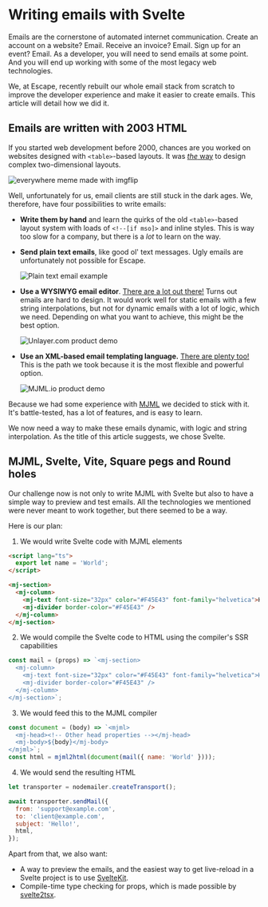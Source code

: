 # Writing emails with Svelte

Emails are the cornerstone of automated internet communication. Create an account on a website? Email. Receive an invoice? Email. Sign up for an event? Email. As a developer, you will need to send emails at some point. And you will end up working with some of the most legacy web technologies.

We, at Escape, recently rebuilt our whole email stack from scratch to improve the developer experience and make it easier to create emails. This article will detail how we did it.

## Emails are written with 2003 HTML

If you started web development before 2000, chances are you worked on websites designed with `<table>`-based layouts. It was [_the_ way](https://thehistoryoftheweb.com/tables-layout-absurd/) to design complex two-dimensional layouts.

![<table> everywhere meme made with imgflip](https://i.imgflip.com/72vkka.jpg)

Well, unfortunately for us, email clients are still stuck in the dark ages. We, therefore, have four possibilities to write emails:

- **Write them by hand** and learn the quirks of the old `<table>`-based layout system with loads of `<!--[if mso]>` and inline styles. This is way too slow for a company, but there is a _lot_ to learn on the way.
- **Send plain text emails**, like good ol' text messages. Ugly emails are unfortunately not possible for Escape.

  ![Plain text email example](https://www.emailonacid.com/images/blog_images/Emailology/2018/plain/second-example.png)

- **Use a WYSIWYG email editor**. [There are a lot out there!](https://www.google.com/search?q=email+builder) Turns out emails are hard to design. It would work well for static emails with a few string interpolations, but not for dynamic emails with a lot of logic, which we need. Depending on what you want to achieve, this might be the best option.

  ![Unlayer.com product demo](https://assets.website-files.com/5daaade3e3e3f0d01b1daa77/606589b25b7d42a3ee8151b1_UnlayerHeroAnimation.gif)

- **Use an XML-based email templating language.** [There are plenty too!](https://www.emailonacid.com/blog/article/email-development/best-email-frameworks/) This is the path we took because it is the most flexible and powerful option.

  ![MJML.io product demo](https://mjml.io/assets/img/index/screen.png)

Because we had some experience with [MJML](https://mjml.io/) we decided to stick with it. It's battle-tested, has a lot of features, and is easy to learn.

We now need a way to make these emails dynamic, with logic and string interpolation. As the title of this article suggests, we chose Svelte.

## MJML, Svelte, Vite, Square pegs and Round holes

Our challenge now is not only to write MJML with Svelte but also to have a simple way to preview and test emails. All the technologies we mentioned were never meant to work together, but there seemed to be a way.

Here is our plan:

1. We would write Svelte code with MJML elements

```html
<script lang="ts">
  export let name = 'World';
</script>

<mj-section>
  <mj-column>
    <mj-text font-size="32px" color="#F45E43" font-family="helvetica">Hello {name}!</mj-text>
    <mj-divider border-color="#F45E43" />
  </mj-column>
</mj-section>
```

2. We would compile the Svelte code to HTML using the compiler's SSR capabilities

```js
const mail = (props) => `<mj-section>
  <mj-column>
    <mj-text font-size="32px" color="#F45E43" font-family="helvetica">Hello ${props.name}!</mj-text>
    <mj-divider border-color="#F45E43" />
  </mj-column>
</mj-section>`;
```

3. We would feed this to the MJML compiler

```js
const document = (body) => `<mjml>
  <mj-head><!-- Other head properties --></mj-head>
  <mj-body>${body}</mj-body>
</mjml>`;
const html = mjml2html(document(mail({ name: 'World' })));
```

4. We would send the resulting HTML

```js
let transporter = nodemailer.createTransport();

await transporter.sendMail({
  from: 'support@example.com',
  to: 'client@example.com',
  subject: 'Hello!',
  html,
});
```

Apart from that, we also want:

- A way to preview the emails, and the easiest way to get live-reload in a Svelte project is to use [SvelteKit](https://kit.svelte.dev/).
- Compile-time type checking for props, which is made possible by [svelte2tsx](https://www.npmjs.com/package/svelte2tsx).
